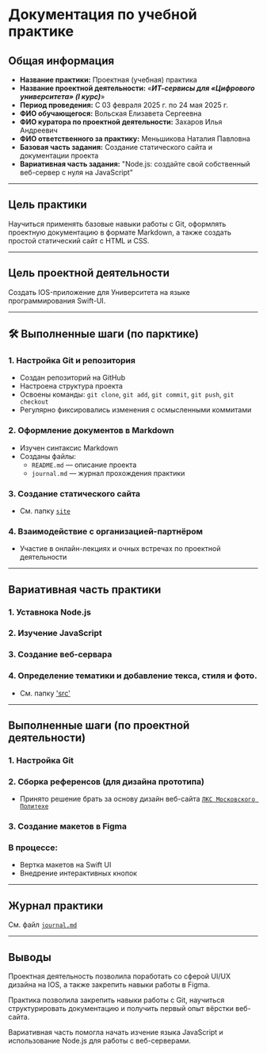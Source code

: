 # Документация по учебной практике

## Общая информация

- **Название практики:** Проектная (учебная) практика
- **Название проектной деятельности:** «**_ИТ-сервисы для «Цифрового университета» (I курс)_**»
- **Период проведения:** С 03 февраля 2025 г. по 24 мая 2025 г.
- **ФИО обучающегося:** Вольская Елизавета Сергеевна
- **ФИО куратора по проектной деятельности:** Захаров Илья Андреевич
- **ФИО ответственного за практику:** Меньшикова Наталия Павловна
- **Базовая часть задания:** Создание статического сайта и документации проекта
- **Вариативная часть задания:** "Node.js: создайте свой собственный веб-сервер с нуля на JavaScript"

---

## Цель практики

Научиться применять базовые навыки работы с Git, оформлять проектную документацию в формате Markdown, а также создать простой статический сайт с HTML и CSS.

---

## Цель проектной деятельности

Создать IOS-приложение для Университета на языке программирования Swift-UI.

---

## 🛠️ Выполненные шаги (по парктике)

### 1. Настройка Git и репозитория

- Создан репозиторий на GitHub
- Настроена структура проекта
- Освоены команды: `git clone`, `git add`, `git commit`, `git push`, `git checkout`
- Регулярно фиксировались изменения с осмысленными коммитами

### 2. Оформление документов в Markdown

- Изучен синтаксис Markdown
- Созданы файлы:
  - `README.md` — описание проекта
  - `journal.md` — журнал прохождения практики

### 3. Создание статического сайта

- См. папку [`site`](https://github.com/volskayaaa/Practica-2025/tree/main/site)

### 4. Взаимодействие с организацией-партнёром

- Участие в онлайн-лекциях и очных встречах по проектной деятельности

---

## Вариативная часть практики

### 1. Уставнока Node.js

### 2. Изучение JavaScript

### 3. Создание веб-сервара

### 4. Определение тематики и добавление текса, стиля и фото.

- См. папку ['src'](https://github.com/volskayaaa/Practica-2025/tree/main/src)

---

## Выполненные шаги (по проектной деятельности)

### 1. Настройка Git

### 2. Сборка референсов (для дизайна прототипа)

- Принято решение брать за основу дизайн веб-сайта [`ЛКС Московского Политехе`](https://e.mospolytech.ru/#/home)

### 3. Создание макетов в Figma

### В процессе:

- Вертка макетов на Swift UI
- Внедрение интерактивных кнопок

---

## Журнал практики

См. файл [`journal.md`](./journal.md)

---

## Выводы

Проектная деятельность позволила поработать со сферой UI/UX дизайна на IOS, а также закрепить навыки работы в Figma.

Практика позволила закрепить навыки работы с Git, научиться структурировать документацию и получить первый опыт вёрстки веб-сайта.

Вариативная часть помогла начать изчение языка JavaScript и использование Node.js для работы с веб-серверами.
